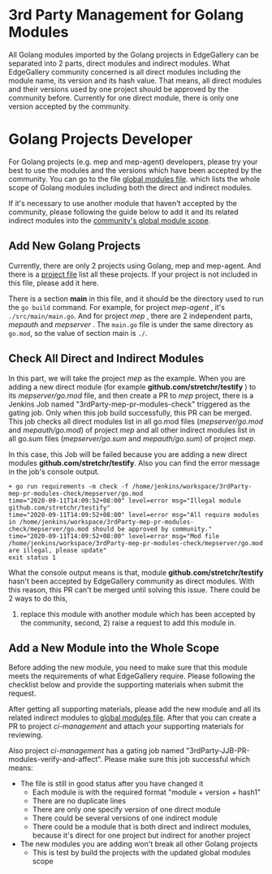 # 3rd Party Management for Golang Modules

All Golang modules imported by the Golang projects in EdgeGallery can be separated into 2 parts, direct modules and indirect
modules. What EdgeGallery community concerned is all direct modules including the module name, its version and its hash value.
That means, all direct modules and their versions used by one project should be approved by the community before.
Currently for one direct module, there is only one version accepted by the community.

# Golang Projects Developer

For Golang projects (e.g. mep and mep-agent) developers, please try your best to use the modules and the versions
which have been accepted by the community. You can go to the file [global modules file](https://gitee.com/edgegallery/ci-management/blob/master/jjb/scripts/requirements/go/conf/global_requirements.yaml).
which lists the whole scope of Golang modules including both the direct and indirect modules.

If it's necessary to use another module that haven't accepted by the community, please following the guide below to add it
and its related indirect modules into the [community's global module scope](https://gitee.com/edgegallery/ci-management/blob/master/jjb/scripts/requirements/go/conf/global_requirements.yaml).

## Add New Golang Projects

Currently, there are only 2 projects using Golang, mep and mep-agent. And there is a [project file](https://gitee.com/edgegallery/ci-management/blob/master/jjb/scripts/requirements/go/conf/projects.yaml)
list all these projects. If your project is not included in this file, please add it here.

There is a section  **main** in this file, and it should be the directory used to run the `go build` command.
For example, for project  _mep-agent_ , it's `./src/main/main.go`. And for project  _mep_ , there are 2 independent
parts,  _mepauth_  and  _mepserver_ . The `main.go` file is under the same directory as `go.mod`, so the value of section main is `./`.

## Check All Direct and Indirect Modules

In this part, we will take the project  _mep_  as the example. When you are adding a new direct module
(for example  **github.com/stretchr/testify** ) to its  _mepserver/go.mod_  file, and then create a PR to  _mep_  project,
there is a Jenkins Job named "3rdParty-mep-pr-modules-check" triggered as the gating job. Only when this job build
successfully, this PR can be merged. This job checks all direct modules list in all go.mod files
(_mepserver/go.mod_ and _mepauth/go.mod_) of project _mep_ and all other indirect modules list in all go.sum files
(_mepserver/go.sum_ and _mepauth/go.sum_) of project _mep_.

In this case, this Job will be failed because you are adding a new direct modules **github.com/stretchr/testify**. Also you can find the error message in the job's console output.

```
+ go run requirements -m check -f /home/jenkins/workspace/3rdParty-mep-pr-modules-check/mepserver/go.mod
time="2020-09-11T14:09:52+08:00" level=error msg="Illegal module github.com/stretchr/testify"
time="2020-09-11T14:09:52+08:00" level=error msg="All require modules in /home/jenkins/workspace/3rdParty-mep-pr-modules-check/mepserver/go.mod should be approved by community."
time="2020-09-11T14:09:52+08:00" level=error msg="Mod file /home/jenkins/workspace/3rdParty-mep-pr-modules-check/mepserver/go.mod are illegal, please update"
exit status 1
```

What the console output means is that, module **github.com/stretchr/testify** hasn't been accepted by EdgeGallery community
as direct modules. With this reason, this PR can't be merged until solving this issue. There could be 2 ways to do this,
1) replace this module with another module which has been accepted by the community, second, 2) raise a request to add this module in.

## Add a New Module into the Whole Scope

Before adding the new module, you need to make sure that this module meets the requirements of what EdgeGallery require.
Please following the checklist below and provide the supporting materials when submit the request.

After getting all supporting materials, please add the new module and all its related indirect modules to [global modules file](https://gitee.com/edgegallery/ci-management/blob/master/jjb/scripts/requirements/go/conf/global_requirements.yaml).
After that you can create a PR to project  _ci-management_  and attach your supporting materials for reviewing.

Also project _ci-management_ has a gating job named "3rdParty-JJB-PR-modules-verify-and-affect". Please make sure this job successful which means:

- The file is still in good status after you have changed it
    - Each module is with the required format "module + version + hash1"
    - There are no duplicate lines
    - There are only one specify version of one direct module
    - There could be several versions of one indirect module
    - There could be a module that is both direct and indirect modules, because it's direct for one project but indirect for another project
- The new modules you are adding won't break all other Golang projects
    - This is test by build the projects with the updated global modules scope



